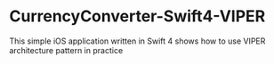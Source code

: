 # CurrencyConverter-Swift4-VIPER
This simple iOS application written in Swift 4 shows how to use VIPER architecture pattern in practice
